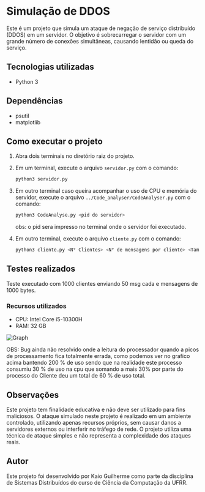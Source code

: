 # Simulação de DDOS

Este é um projeto que simula um ataque de negação de serviço distribuído (DDOS) em um servidor. 
O objetivo é sobrecarregar o servidor com um grande número de conexões simultâneas, causando lentidão ou queda do serviço.

## Tecnologias utilizadas

- Python 3

## Dependências

- psutil
- matplotlib

## Como executar o projeto

1. Abra dois terminais no diretório raiz do projeto.
2. Em um terminal, execute o arquivo `servidor.py` com o comando:

    ```python
    python3 servidor.py
    ```
3. Em outro terminal caso queira acompanhar o uso de CPU e memória do servidor, execute o arquivo `../Code_analyser/CodeAnalyser.py` com o comando:

    ```python
    python3 CodeAnalyse.py <pid do servidor>
    ```
   obs: o pid sera impresso no terminal onde o servidor foi executado.
4. Em outro terminal, execute o arquivo `cliente.py` com o comando:

    ```python
    python3 cliente.py <N° Clientes> <N° de mensagens por cliente> <Tamanho da mensagem em Bytes>
    ```
   
## Testes realizados

Teste executado com 1000 clientes enviando 50 msg cada e mensagens de 1000 bytes.
### Recursos utilizados
* CPU: Intel Core i5-10300H 
* RAM: 32 GB

![Graph](https://user-images.githubusercontent.com/65198889/236650541-d576d77e-be3a-48e3-8131-67aa5394f153.png)

OBS: Bug ainda não resolvido onde a leitura do processador quando a picos de processamento fica totalmente errada, como podemos ver no grafico acima bantendo 200 % de uso sendo que na realidade este processo consumiu 30 % de uso na cpu que somando a mais 30% por parte do processo do Cliente deu um total de 60 % de uso total.

## Observações

Este projeto tem finalidade educativa e não deve ser utilizado para fins maliciosos.
O ataque simulado neste projeto é realizado em um ambiente controlado, utilizando apenas recursos próprios, sem causar danos a servidores externos ou interferir no tráfego de rede.
O projeto utiliza uma técnica de ataque simples e não representa a complexidade dos ataques reais.

## Autor

Este projeto foi desenvolvido por Kaio Guilherme como parte da disciplina de Sistemas Distribuídos do curso de Ciência da Computação da UFRR.
